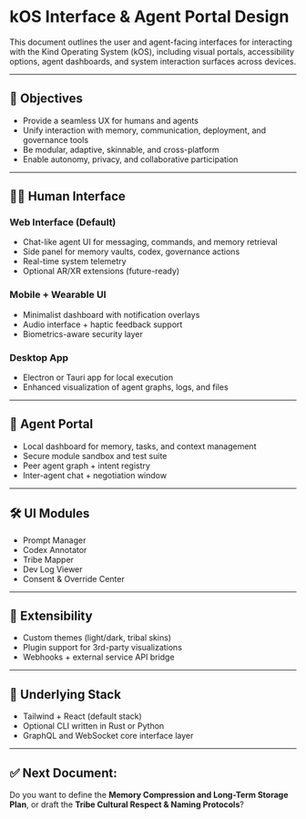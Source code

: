 # kOS Interface & Agent Portal Design

This document outlines the user and agent-facing interfaces for interacting with the Kind Operating System (kOS), including visual portals, accessibility options, agent dashboards, and system interaction surfaces across devices.

---

## 🎯 Objectives
- Provide a seamless UX for humans and agents
- Unify interaction with memory, communication, deployment, and governance tools
- Be modular, adaptive, skinnable, and cross-platform
- Enable autonomy, privacy, and collaborative participation

---

## 🧑‍💻 Human Interface

### Web Interface (Default)
- Chat-like agent UI for messaging, commands, and memory retrieval
- Side panel for memory vaults, codex, governance actions
- Real-time system telemetry
- Optional AR/XR extensions (future-ready)

### Mobile + Wearable UI
- Minimalist dashboard with notification overlays
- Audio interface + haptic feedback support
- Biometrics-aware security layer

### Desktop App
- Electron or Tauri app for local execution
- Enhanced visualization of agent graphs, logs, and files

---

## 🤖 Agent Portal
- Local dashboard for memory, tasks, and context management
- Secure module sandbox and test suite
- Peer agent graph + intent registry
- Inter-agent chat + negotiation window

---

## 🛠️ UI Modules
- Prompt Manager
- Codex Annotator
- Tribe Mapper
- Dev Log Viewer
- Consent & Override Center

---

## 🧩 Extensibility
- Custom themes (light/dark, tribal skins)
- Plugin support for 3rd-party visualizations
- Webhooks + external service API bridge

---

## 🧱 Underlying Stack
- Tailwind + React (default stack)
- Optional CLI written in Rust or Python
- GraphQL and WebSocket core interface layer

---

## ✅ Next Document:
Do you want to define the **Memory Compression and Long-Term Storage Plan**, or draft the **Tribe Cultural Respect & Naming Protocols**?

